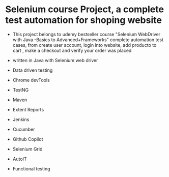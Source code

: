 # Selenium course Project, a complete test automation for shoping website
* This project belongs to udemy bestseller course "Selenium WebDriver with Java -Basics to Advanced+Frameworks"
complete automation test cases, from create user account, login into website, add producto to cart , make a checkout and verify your order was placed

* written in Java with Selenium web driver
* Data driven testing
* Chrome devTools
* TestNG
* Maven
* Extent Reports
* Jenkins 
* Cucumber
* Github Copilot
* Selenium Grid
* AutoIT
* Functional testing